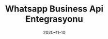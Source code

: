 ---
title: 'Whatsapp Business Api Entegrasyonu'
cover: ./image.png
link: https://engineering.teknasyon.com/whatsapp-business-api-entegrasyonu-c873312010c0
date: 2020-11-10
description: 'Whatsapp sadece bir mesajlaşma uygulaması olmaktan çıktı. Şirketlerin/işletmelerin müşterilerine destek sunabilmeleri ve satış kanalı olarak kullanabilmeleri için WhatsApp Business modelini bizlere sundu...'
tags: ['backend','medium']
---